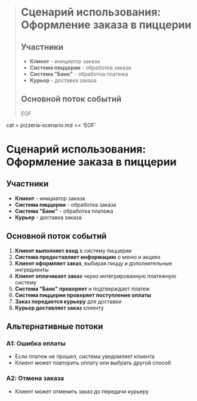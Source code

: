 > # Сценарий использования: Оформление заказа в пиццерии
>
> ## Участники
> - **Клиент** - инициатор заказа
> - **Система пиццерии** - обработка заказа
> - **Система "Банк"** - обработка платежа
> - **Курьер** - доставка заказа
>
> ## Основной поток событий
>
> EOF

cat > pizzeria-scenario.md << 'EOF'
# Сценарий использования: Оформление заказа в пиццерии

## Участники
- **Клиент** - инициатор заказа
- **Система пиццерии** - обработка заказа
- **Система "Банк"** - обработка платежа
- **Курьер** - доставка заказа

## Основной поток событий

1. **Клиент выполняет вход** в систему пиццерии
2. **Система предоставляет информацию** о меню и акциях
3. **Клиент оформляет заказ**, выбирая пиццу и дополнительные ингредиенты
4. **Клиент оплачивает заказ** через интегрированную платежную систему
5. **Система "Банк" проверяет** и подтверждает платеж
6. **Система пиццерии проверяет поступление оплаты**
7. **Заказ передается курьеру** для доставки
8. **Курьер доставляет заказ** клиенту

## Альтернативные потоки

### А1: Ошибка оплаты
- Если платеж не прошел, система уведомляет клиента
- Клиент может повторить оплату или выбрать другой способ

### А2: Отмена заказа
- Клиент может отменить заказ до передачи курьеру
